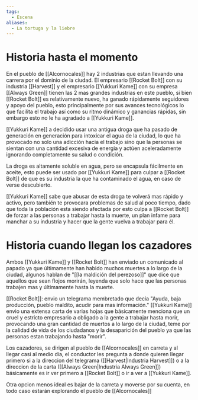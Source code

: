 ```yaml
---
tags:
  - Escena
aliases:
  - La tortuga y la liebre
---
```

# Historia hasta el momento 
En el pueblo de [[Alcornocales]] hay 2 industrias que estan llevando una carrera por el dominio de la ciudad. El empresario [[Rocket Bolt]] con su industria [[Harvest]] y el empresario [[Yukkuri Kame]] con su empresa [[Always Green]] tienen las 2 mas grandes industrias en este pueblo, si bien [[Rocket Bolt]] es relativamente nuevo, ha ganado rápidamente seguidores y apoyo del pueblo, esto principalmente por sus avances tecnológicos lo que facilita el trabajo así como su ritmo dinámico y ganancias rápidas, sin embargo esto no le ha agradado a [[Yukkuri Kame]].

[[Yukkuri Kame]] a decidido usar una antigua droga que ha pasado de generación en generación para intoxicar el agua de la ciudad, lo que ha provocado no solo una adicción hacia el trabajo sino que la personas se sientan con una cantidad excesiva de energia y actúen aceleradamente ignorando completamente su salud o condición.

La droga es altamente soluble en agua, pero se encapsula fácilmente en aceite, esto puede ser usado por [[Yukkuri Kame]] para culpar a [[Rocket Bolt]] de que es su industria la que ha contaminado el agua, en caso de verse descubierto.

[[Yukkuri Kame]] sabe que abusar de esta droga te volverá mas rápido y activo, pero también te provocara problemas de salud al poco tiempo, dado que toda la población esta siendo afectada por esto culpa a [[Rocket Bolt]] de forzar a las personas a trabajar hasta la muerte, un plan infame para manchar a su industria y hacer que la gente vuelva a trabajar para él.

# Historia cuando llegan los cazadores
Ambos [[Yukkuri Kame]] y [[Rocket Bolt]] han enviado un comunicado al papado ya que últimamente han habido muchos muertes a lo largo de la ciudad, algunos hablan de "[[la maldición del perezoso]]" que dice que aquellos que sean flojos morirán, leyenda que solo hace que las personas trabajen mas y últimamente hasta la muerte.

[[Rocket Bolt]]: envio un telegrama membretado que decia "Ayuda, baja producción, pueblo maldito, acudir para mas información."
[[Yukkuri Kame]] envio una extensa carta de varias hojas que básicamente menciona que un cruel y estricto empresario a obligado a la gente a trabajar hasta morir, provocando una gran cantidad de muertos a lo largo de la ciudad, teme por la calidad de vida de los ciudadanos y la desaparición del pueblo ya que las personas estan trabajando hasta "morir".

Los cazadores, se dirigen al pueblo de [[Alcornocales]] en carreta y al llegar casi al medio día, el conductor les pregunta a donde quieren llegar primero si a la direccion del telegrama ([[Harvest|Industria Harvest]]) o a la direccion de la carta ([[Always Green|Industria Always Green]]) básicamente es ir ver primero a [[Rocket Bolt]] o ir a ver a [[Yukkuri Kame]].

Otra opcion menos ideal es bajar de la carreta y moverse por su cuenta, en todo caso estarán explorando el pueblo de [[Alcornocales]] 